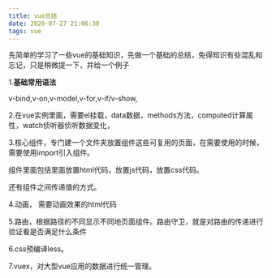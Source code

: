 ```yaml
---
title: vue总结
date: 2020-07-27 21:06:30
tags: vue
---
```


先简单的学习了一些vue的基础知识，先做一个基础的总结，免得知识有些混乱和忘记，只是稍微提一下，并给一个例子

1.**基础常用语法**

v-bind,v-on,v-model,v-for,v-if/v-show,

2.在vue实例里面，需要el挂载，data数据，methods方法，computed计算属性，watch侦听器侦听数据变化，

3.核心组件，专门建一个文件夹放置组件这些可复用的页面，在需要使用的时候，需要使用import引入组件。

组件里面包括<template></template>里面放置html代码，<script></script>放置js代码，<style></style>放置css代码。

还有组件之间传递值的方式。

4.动画，<transition> 需要动画效果的html代码</transition>

5.路由，根据路径的不同显示不同地页面组件。路由守卫，就是对路由的传递进行验证看是否满足什么条件

6.css预编译less。

7.vuex，对大型vue应用的数据进行统一管理。